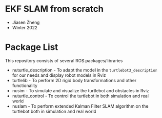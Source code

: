 # EKF SLAM from scratch
* Jiasen Zheng
* Winter 2022
# Package List
This repository consists of several ROS packages/libraries
- nuturtle_description - To adapt the model in the `turtlebot3_description` for our needs and display robot models in Rviz
- turtlelib - To perform 2D rigid body transformations and other functionality
- nusim - To simulate and visualize the turtlebot and obstacles in Rviz
- nuturtle_control - To control the turtlebot in both simulation and real world
- nuslam - To perform extended Kalman Filter SLAM algorithm on the turtlebot both in simulation and real world 
